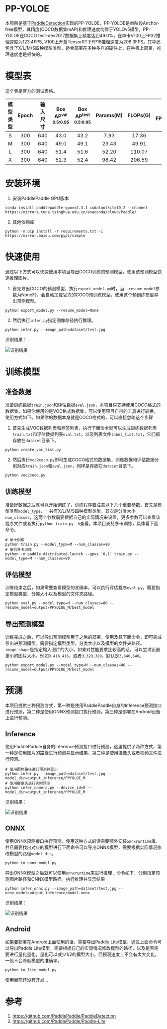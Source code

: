 # PP-YOLOE

本项目是基于[PaddleDetection](https://github.com/PaddlePaddle/PaddleDetection)实现的PP-YOLOE，PP-YOLOE是单阶段Anchor-free模型，其精度(COCO数据集mAP)和推理速度均优于YOLOv5模型，PP-YOLOE在COCO test-dev2017数据集上精度达到49.0%，在单卡V100上FP32推理速度为123.4FPS, V100上开启TensorRT下FP16推理速度为208.3FPS。其中还包含了X/L/M/S四种模型类型，适合部署在多种多样的硬件上，在手机上部署，推理速度也是极快的。

# 模型表
这个表是官方的测试表格。

| 模型类型 | Epoch | 输入尺寸 | Box AP<sup>val<br>0.5:0.95 | Box AP<sup>test<br>0.5:0.95 | Params(M) | FLOPs(G) | V100 FP32(FPS) | V100 TensorRT FP16(FPS) |
|:----:|:-----:|:----:|:--------------------------:|:---------------------------:|:---------:|:--------:|:--------------:|:-----------------------:|
|  S   |  300  | 640  |            43.0            |            43.2             |   7.93    |  17.36   |     208.3      |          333.3          |
|  M   |  300  | 640  |            49.0            |            49.1             |   23.43   |  49.91   |     123.4      |          208.3          |
|  L   |  300  | 640  |            51.4            |            51.6             |   52.20   |  110.07  |      78.1      |          149.2          | 
|  X   |  300  | 640  |            52.3            |            52.4             |   98.42   |  206.59  |      45.0      |          95.2           | 


# 安装环境
1. 安装PaddlePaddle GPU版本
```shell
conda install paddlepaddle-gpu==2.3.1 cudatoolkit=10.2 --channel https://mirrors.tuna.tsinghua.edu.cn/anaconda/cloud/Paddle/
```

2. 其他依赖库
```shell
python -m pip install -r requirements.txt -i https://mirror.baidu.com/pypi/simple
```

# 快速使用

通过以下方式可以快速使用本项目导出COCO训练的预测模型，使用该预测模型快速推理图片。

1. 首先导出COCO的预测模型，执行`export_model.py`时，当`--resume_model`参数为None时，会自动加载官方的COCO预训练模型，使用这个预训练模型导出预测模型。
```shell
python export_model.py --resume_model=None
```

2. 然后执行`infer.py`指定图像路径执行推理。
```shell
python infer.py --image_path=dataset/test.jpg
```

识别结果：

![识别结果](./dataset/result.jpg)


# 训练模型


## 准备数据

准备训练数据`train.json`和评估数据`eval.json`，本项目只支持使用COCO格式的数据集，如果你使用的是VOC格式数据集，可以使用项目自带的工具进行转换，使用方式如下。如果你的数据本身就是COCO格式的，可以直接忽略这个步骤

1. 首先生成VOC数据列表和标签列表，执行下面命令就可以生成训练数据列表`train.txt`和评估数据列表`eval.txt`，以及列表文件`label_list.txt`，它们都存放在`dataset`目录下。
```shell
python create_voc_list.py
```

2. 然后执行`voc2coco.py`即可生成COCO格式的数据集，训练数据和评估数据分别对应`train.json`和`eval.json`，同样是存放在`dataset`目录下。
```shell
python voc2coco.py
```

## 训练模型

准备好数据之后就可以开始训练了，训练程序要注意以下几个重要参数，首先是模型类型`model_type`，一共有X/L/M/S四种模型类型，其次是分类大小`num_classes`，这两个参数需要根据自己的实际情况来设置，更多参数可以查看该程序文件或者执行`python train.py -h`查看。本项目支持多卡训练，具体看下面命令。
```shell
# 单卡训练
python train.py --model_type=M --num_classes=80
# 单机多卡训练
python -m paddle.distributed.launch --gpus '0,1' train.py --model_type=M --num_classes=80
```

## 评估模型

训练结束之后，如果需要查看模型的准确率，可以执行评估程序`eval.py`，需要指定模型类型，分类大小以及模型的文件夹路径。
```shell
python eval.py --model_type=M --num_classes=80 --resume_model=output/PPYOLOE_M/best_model
```

## 导出预测模型

训练完成之后，可以导出预测模型用于之后的部署，使用及其下面命令，即可完成导出进预测模型。需要指定模型类型，分类大小以及模型的文件夹路径。`image_shape`是指定输入图片的大小，如果对性能要求比较高的话，可以尝试设置更小的图片大小，例如`3,416,416`，或者`3,320,320`，默认是`3,640,640`。
```shell
python export_model.py --model_type=M --num_classes=80 --resume_model=output/PPYOLOE_M/best_model
```

# 预测

本项目提供三种预测方式，第一种是使用PaddlePaddle自身的Inference预测接口进行预测，第二种是使用ONNX预测接口执行预测，第三种是部署在Android设备上进行预测。

## Inference

使用PaddlePaddle自身的Inference预测接口进行预测，这里提供了两种方式，第一种是使用图片的路径进行预测并显示结果，第二种是使用摄像头或者视频文件进行预测。
```shell
# 使用图片路径进行预测并显示
python infer.py --image_path=dataset/test.jpg --model_dir=output_inference/PPYOLOE_M
# 使用摄像头进行实时预测
python infer_camera.py --device_id=0 --model_dir=output_inference/PPYOLOE_M
```

识别结果：

![识别结果](./dataset/result.jpg)


## ONNX

使用ONNX预测接口执行预测，使用这种方式的话需要额外安装`onnxruntime`库，并且需要找出对应的模型进行下面命令可以导出ONNX模型，需要根据实际情况修改模型的路径`model_dir`。
```shell
python to_onnx_model.py
```

导出ONNX模型之后就可以使用`onnxruntime`来进行推理，命令如下，分别指定预测图片路径和ONNX模型路径。执行推理并显示结果
```shell
python infer_onnx.py --image_path=dataset/test.jpg --onnx_model=output_inference/model.onnx
```

识别结果：

![识别结果](./dataset/result.jpg)


## Android

如果要部署在Android上面使用的话，需要导出Paddle Lite模型，通过上面命令可以导出Paddle Lite模型。需要根据自己的实际情况修改模型的路径，以及是否需要进行量化量化，量化可以减少1/2的模型大小，但预测速度上不会有太大变化，一般不会降低模型的准确率。
```shell
python to_lite_model.py
```

使用目前还没有开发...


# 参考

1. https://github.com/PaddlePaddle/PaddleDetection
2. https://github.com/PaddlePaddle/Paddle-Lite